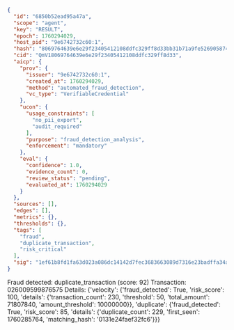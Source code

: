 ```json
{
  "id": "6850b52ead95a47a",
  "scope": "agent",
  "key": "RESULT",
  "epoch": 1760294029,
  "host_pid": "9e6742732c60:1",
  "hash": "8069764639e6e29f23405412108ddfc329ff8d33bb31b71a9fe52690587457d8",
  "cid": "QmV18069764639e6e29f23405412108ddfc329ff8d33",
  "aicp": {
    "prov": {
      "issuer": "9e6742732c60:1",
      "created_at": 1760294029,
      "method": "automated_fraud_detection",
      "vc_type": "VerifiableCredential"
    },
    "ucon": {
      "usage_constraints": [
        "no_pii_export",
        "audit_required"
      ],
      "purpose": "fraud_detection_analysis",
      "enforcement": "mandatory"
    },
    "eval": {
      "confidence": 1.0,
      "evidence_count": 0,
      "review_status": "pending",
      "evaluated_at": 1760294029
    }
  },
  "sources": [],
  "edges": [],
  "metrics": {},
  "thresholds": {},
  "tags": [
    "fraud",
    "duplicate_transaction",
    "risk_critical"
  ],
  "sig": "1ef61b8fd1fa63d023a086dc14142d7fec3683663089d7316e23badffa34a7e8"
}
```

Fraud detected: duplicate_transaction (score: 92)
Transaction: 026009599876575
Details: {'velocity': {'fraud_detected': True, 'risk_score': 100, 'details': {'transaction_count': 230, 'threshold': 50, 'total_amount': 71807840, 'amount_threshold': 10000000}}, 'duplicate': {'fraud_detected': True, 'risk_score': 85, 'details': {'duplicate_count': 229, 'first_seen': 1760285764, 'matching_hash': '0131e24faef32fc6'}}}